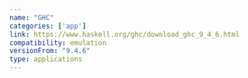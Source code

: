 ```yaml
---
name: "GHC"
categories: ['app']
link: https://www.haskell.org/ghc/download_ghc_9_4_6.html
compatibility: emulation
versionFrom: "9.4.6"
type: applications
---
```


